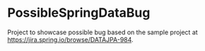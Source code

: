 # PossibleSpringDataBug
Project to showcase possible bug based on the sample project at https://jira.spring.io/browse/DATAJPA-984.
